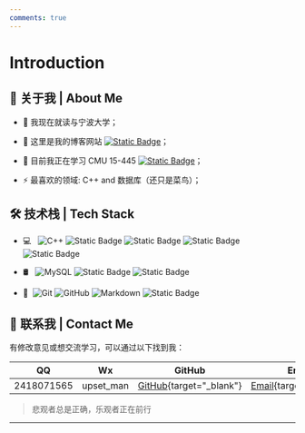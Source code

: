 ```yaml
---
comments: true
---
```


# Introduction

## 👋 关于我 | About Me

- 🔭 我现在就读与宁波大学；

- 💬 这里是我的博客网站 [![Static Badge](https://img.shields.io/badge/Made%20By%20CYB-black?logo=github)](https://idle-lab.github.io/ )；

- 🌱 目前我正在学习 CMU 15-445 [![Static Badge](https://img.shields.io/badge/CMU-%23E4202E?logo=databricks&label=15-445)](https://15445.courses.cs.cmu.edu/fall2023/)；

- ⚡ 最喜欢的领域:  C++ and 数据库（还只是菜鸟）；

## 🛠 技术栈 | Tech Stack

- 💻 &#160; ![C++](https://img.shields.io/badge/C%2B%2B-333333?logo=cplusplus&logoColor=%2300599C)
![Static Badge](https://img.shields.io/badge/Linux-333333?logo=Linux&logoColor=%23FCC624)
![Static Badge](https://img.shields.io/badge/Python-333333?logo=python&logoColor=%233776AB)
![Static Badge](https://img.shields.io/badge/Command-333333?logo=gnubash&logoColor=%230A0D14)
![Static Badge](https://img.shields.io/badge/GO-333333?logo=go&logoColor=%2300ADD8)


- 🛢 &#160; ![MySQL](https://img.shields.io/badge/-MySQL-333333?style=flat&logo=mysql)
![Static Badge](https://img.shields.io/badge/Bustub-333333?logo=baserow&logoColor=%23CA2133)
![Static Badge](https://img.shields.io/badge/clickhouse-333333?logo=clickhouse&logoColor=%23FFCC01)


- 🔧 &#160;![Git](https://img.shields.io/badge/-Git-333333?style=flat&logo=git)
![GitHub](https://img.shields.io/badge/-GitHub-333333?style=flat&logo=github)
![Markdown](https://img.shields.io/badge/-Markdown-333333?style=flat&logo=markdown)
![Static Badge](https://img.shields.io/badge/docker-333333?logo=docker&logoColor=%232496ED)



## 💌 联系我 | Contact Me

有修改意见或想交流学习，可以通过以下找到我：

|QQ|Wx|GitHub|Email|
|:-:|:-:|:-:|:-:|
|2418071565|upset_man|[GitHub](https://github.com/idle-lab){target="_blank"}|[Email](mailto:IdelCyb@163.com){target="_blank"}|

> 悲观者总是正确，乐观者正在前行

---